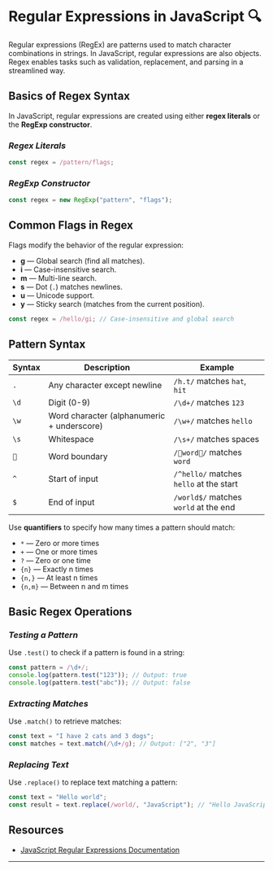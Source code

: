 
# Regular Expressions in JavaScript 🔍

Regular expressions (RegEx) are patterns used to match character combinations in strings. In JavaScript, regular expressions are also objects. Regex enables tasks such as validation, replacement, and parsing in a streamlined way. 

## Basics of Regex Syntax

In JavaScript, regular expressions are created using either **regex literals** or the **RegExp constructor**.

### *Regex Literals*

```javascript
const regex = /pattern/flags;
```

### *RegExp Constructor*

```javascript
const regex = new RegExp("pattern", "flags");
```

## Common Flags in Regex

Flags modify the behavior of the regular expression:
- **g** — Global search (find all matches).
- **i** — Case-insensitive search.
- **m** — Multi-line search.
- **s** — Dot (`.`) matches newlines.
- **u** — Unicode support.
- **y** — Sticky search (matches from the current position).

```javascript
const regex = /hello/gi; // Case-insensitive and global search
```

## Pattern Syntax

| Syntax  | Description                                    | Example                  |
|---------|------------------------------------------------|--------------------------|
| `.`     | Any character except newline                   | `/h.t/` matches `hat`, `hit` |
| `\d`    | Digit (0-9)                                    | `/\d+/` matches `123`     |
| `\w`    | Word character (alphanumeric + underscore)     | `/\w+/` matches `hello`   |
| `\s`    | Whitespace                                     | `/\s+/` matches spaces    |
| ``    | Word boundary                                  | `/word/` matches `word` |
| `^`     | Start of input                                 | `/^hello/` matches `hello` at the start |
| `$`     | End of input                                   | `/world$/` matches `world` at the end   |

Use **quantifiers** to specify how many times a pattern should match:
- `*` — Zero or more times
- `+` — One or more times
- `?` — Zero or one time
- `{n}` — Exactly n times
- `{n,}` — At least n times
- `{n,m}` — Between n and m times

## Basic Regex Operations

### *Testing a Pattern*


Use `.test()` to check if a pattern is found in a string:
```javascript
const pattern = /\d+/;
console.log(pattern.test("123")); // Output: true
console.log(pattern.test("abc")); // Output: false
```

### *Extracting Matches*


Use `.match()` to retrieve matches:
```javascript
const text = "I have 2 cats and 3 dogs";
const matches = text.match(/\d+/g); // Output: ["2", "3"]
```

### *Replacing Text*


Use `.replace()` to replace text matching a pattern:
```javascript
const text = "Hello world";
const result = text.replace(/world/, "JavaScript"); // "Hello JavaScript"
```

## Resources

- [JavaScript Regular Expressions Documentation](https://developer.mozilla.org/en-US/docs/Web/JavaScript/Guide/Regular_Expressions)

---
